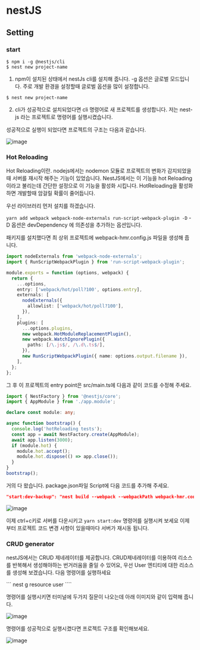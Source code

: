 # nestJS

## Setting

### start

```
$ npm i -g @nestjs/cli
$ nest new project-name
```

1. npm이 설치된 상태에서 nestJs cli를 설치해 줍니다. -g 옵션은 글로벌 모드입니다. 주로 개발 환경을 설정할때 글로벌 옵션을 많이 설정합니다.

```
$ nest new project-name
```

2. cli가 성공적으로 설치되었다면 cli 명령어로 새 프로젝트를 생성합니다. 저는 nest-js 라는 프로젝트로 명령어를 실행시켰습니다.

성공적으로 실행이 되었다면 프로젝트의 구조는 다음과 같습니다.

![image](https://user-images.githubusercontent.com/40652160/132087706-2e5e8e5e-92f3-4e8a-95ef-ef3c5e83e62a.png)

### Hot Reloading

Hot Reloading이란. nodejs에서는 nodemon 모듈로 프로젝트의 변화가 감지되었을때 서버를 재시작 해주는 기능이 있었습니다.
NestJS에서는 이 기능을 hot Reloading이라고 불리는데 간단한 설정으로 이 기능을 활성화 시킵니다.
HotReloading을 활성화하면 개발할때 암걸릴 확률이 줄어듭니다.

우선 라이브러리 먼저 설치를 하겠습니다.

`yarn add webpack webpack-node-externals run-script-webpack-plugin -D`
-D 옵션은 devDependency 에 의존성을 추가하는 옵션입니다.

패키지를 설치했다면 최 상위 프로젝트에 webpack-hmr.config.js 파일을 생성해 줍니다.

```ts
import nodeExternals from 'webpack-node-externals';
import { RunScriptWebpackPlugin } from 'run-script-webpack-plugin';

module.exports = function (options, webpack) {
  return {
    ...options,
    entry: ['webpack/hot/poll?100', options.entry],
    externals: [
      nodeExternals({
        allowlist: ['webpack/hot/poll?100'],
      }),
    ],
    plugins: [
      ...options.plugins,
      new webpack.HotModuleReplacementPlugin(),
      new webpack.WatchIgnorePlugin({
        paths: [/\.js$/, /\.d\.ts$/],
      }),
      new RunScriptWebpackPlugin({ name: options.output.filename }),
    ],
  };
};
```

그 후 이 프로젝트의 entry point은 src/main.ts에 다음과 같이 코드를 수정해 주세요.

```ts
import { NestFactory } from '@nestjs/core';
import { AppModule } from './app.module';

declare const module: any;

async function bootstrap() {
  console.log('hotReloading tests');
  const app = await NestFactory.create(AppModule);
  await app.listen(3000);
  if (module.hot) {
    module.hot.accept();
    module.hot.dispose(() => app.close());
  }
}
bootstrap();
```

거의 다 왔습니다. package.json파일 Script에 다음 코드를 추가해 주세요.

```json
"start:dev-backup": "nest build --webpack --webpackPath webpack-hmr.config.js --watch",
```

![image](https://user-images.githubusercontent.com/40652160/132088191-100d8101-57d6-4ff3-a921-c3443fb04544.png)

이제 ctrl+c키로 서버를 다운시키고 `yarn start:dev` 명령어를 실행시켜 보세요
이제부터 프로젝트 코드 변경 사항이 있을때마다 서버가 재시동 됩니다.

### CRUD generator

nestJS에서는 CRUD 제네레이터를 제공합니다. CRUD제네레이터를 이용하여 리소스를 반복해서 생성해야하는 번거러움을 줄일 수 있어요,
우선 User 엔티티에 대한 리소스를 생성해 보겠습니다. 다음 명령어를 실행하세요

``` nest g resource user ````

명령어를 실행시키면 터미널에 두가지 질문이 나오는데 아래 이미지와 같이 입력해 줍니다.

![image](https://user-images.githubusercontent.com/40652160/132088460-b3ab3648-158d-480a-afe7-793185277bd9.png)

명령어를 성공적으로 실행시켰다면 프로젝트 구조를 확인해보세요.

![image](https://user-images.githubusercontent.com/40652160/132088503-3d06aaba-ab5c-4a53-b551-5975872b416f.png)
